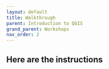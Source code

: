 ```yaml
---
layout: default
title: Walkthrough
parent: Introduction to QGIS
grand_parent: Workshops
nav_order: 2
---
```


## Here are the instructions
